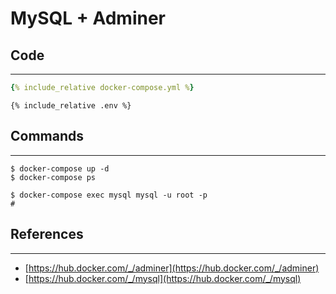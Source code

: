 # MySQL + Adminer

## Code

---

```yaml
{% include_relative docker-compose.yml %}
```

```
{% include_relative .env %}
```

## Commands

---

```
$ docker-compose up -d
$ docker-compose ps
```

```
$ docker-compose exec mysql mysql -u root -p
# 
```

## References

---

- [https://hub.docker.com/_/adminer](https://hub.docker.com/_/adminer)
- [https://hub.docker.com/_/mysql](https://hub.docker.com/_/mysql)